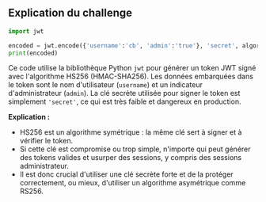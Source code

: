 ## Explication du challenge

```python
import jwt

encoded = jwt.encode({'username':'cb', 'admin':'true'}, 'secret', algorithm='HS256')
print(encoded)
```

Ce code utilise la bibliothèque Python `jwt` pour générer un token JWT signé avec l'algorithme HS256 (HMAC-SHA256). Les données embarquées dans le token sont le nom d'utilisateur (`username`) et un indicateur d'administrateur (`admin`). La clé secrète utilisée pour signer le token est simplement `'secret'`, ce qui est très faible et dangereux en production.

**Explication :**
- HS256 est un algorithme symétrique : la même clé sert à signer et à vérifier le token.
- Si cette clé est compromise ou trop simple, n'importe qui peut générer des tokens valides et usurper des sessions, y compris des sessions administrateur.
- Il est donc crucial d'utiliser une clé secrète forte et de la protéger correctement, ou mieux, d'utiliser un algorithme asymétrique comme RS256.
